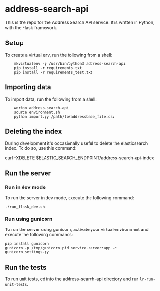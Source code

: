 # address-search-api

This is the repo for the Address Search API service. It is written in Python, with the Flask framework.

## Setup

To create a virtual env, run the following from a shell:

```
    mkvirtualenv -p /usr/bin/python3 address-search-api
    pip install -r requirements.txt
    pip install -r requirements_test.txt
```

## Importing data

To import data, run the following from a shell:

```
    workon address-search-api
    source environment.sh
    python import.py /path/to/addressbase_file.csv
```

## Deleting the index

During development it's occasionally useful to delete the elasticsearch index. To do so, use this command:

curl -XDELETE $ELASTIC_SEARCH_ENDPOINT/address-search-api-index

## Run the server

### Run in dev mode

To run the server in dev mode, execute the following command:

    ./run_flask_dev.sh

### Run using gunicorn

To run the server using gunicorn, activate your virtual environment and execute the following commands:

    pip install gunicorn
    gunicorn -p /tmp/gunicorn.pid service.server:app -c gunicorn_settings.py

## Run the tests

To run unit tests, cd into the address-search-api directory and run `lr-run-unit-tests`.
